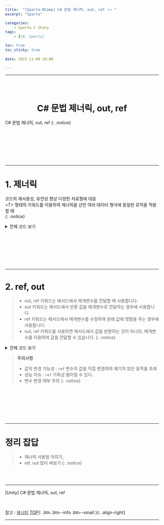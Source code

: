```yaml
---
title:  "[Sparta-BCamp] C# 문법 제너릭, out, ref ⭐⭐ "
excerpt: "Sparta"

categories:
    - Sparta C Sharp
tags:
    - [C#, Sparta]

toc: true
toc_sticky: true
 
date: 2023-11-09 10:00

---
```

- - -
<BR><BR>

<center><H1> C# 문법 제너릭, out, ref  </H1></center>
C# 문법 제너릭, out, ref
{: .notice}

<br><br><br><br><br><br>
- - - 

# 1. 제너릭
코드의 재사용성, 유연성 향상
다양한 자료형에 대응  
\<T> 형태의 키워드를 이용하여 제너릭을 선언
여러 데이터 형식에 동일한 로직을 적용할 때  
{: .notice}

<details>
<summary>전체 코드 보기</summary>

<div class="notice--primary" markdown="1"> 

```c# 
using System;

namespace out_ref
{
    internal class Program
    {
        class Stack<T>
        {
            private T[] elements;
            private int top;

            public Stack() {
                elements = new T[100];
                top = 0;
            }
            public void Push(T item)
            {
                elements[top++] = item; //top 0 에 item 추가 후 ++
            }
            public T Pop()
            {
                return elements[--top];
            }

            public T[] Elements
            {
                get{
                    Console.WriteLine("get");
                    return elements; }
                set
                {
                    Console.WriteLine("Set");
                    elements = value; 
                }
            }

        }
        static void Main(string[] args)
        {
            Stack<int> intStack = new Stack<int>();
            Stack<string> stringStack = new Stack<string>();
            intStack.Push(1);
            intStack.Push(2);
            intStack.Push(3);
            stringStack.Push("1");
            stringStack.Elements[1] = "2";
            Console.WriteLine(stringStack.Elements[1]);
            Console.WriteLine(intStack);

            Pair<int, string> pair1 = new Pair<int, string>(1, "One");
            pair1.Display();

            Pair<double, bool> pair2 = new Pair<double, bool>(3.14, true);
            pair2.Display();
        }
  

// 두개 이상의 제너릭
    class Pair<T1, T2>
    {
        public T1 First { get; set; }
        public T2 Second { get; set; }

        public Pair(T1 first, T2 second)
        {
            First = first;
            Second = second;
        }

        public void Display()
        {
            Console.WriteLine($"First: {First}, Second: {Second}");
        }
    }
}
```
</div>
</details>

<br><br><br><br><br><br>
- - - 

# 2. ref, out
> - out, ref 키워드는 메서드에서 매개변수를 전달할 때 사용합니다.
> - out 키워드는 메서드에서 반환 값을 매개변수로 전달하는 경우에 사용합니다.
> - ref 키워드는 메서드에서 매개변수를 수정하여 원래 값에 영향을 주는 경우에 사용합니다.
> - out, ref 키워드를 사용하면 메서드에서 값을 반환하는 것이 아니라, 매개변수를 이용하여 값을 전달할 수 있습니다.
{: .notice}

<details>
<summary>전체 코드 보기</summary>

<div class="notice--primary" markdown="1"> 

```c# 
// out 키워드 사용 예시
void Divide(int a, int b, out int quotient, out int remainder)
{
    quotient = a / b;
    remainder = a % b;
}

int quotient, remainder;
Divide(7, 3, out quotient, out remainder);
Console.WriteLine($"{quotient}, {remainder}"); // 출력 결과: 2, 1

// ref 키워드 사용 예시
void Swap(ref int a, ref int b)
{
    int temp = a;
    a = b;
    b = temp;
}

int x = 1, y = 2;
Swap(ref x, ref y);
Console.WriteLine($"{x}, {y}"); // 출력 결과: 2, 1


```
</div>
</details>

> **주의사항**
> - 값의 변경 가능성 : `ref` 변수의 값을 직접 변경하여 예기치 않은 동작을 초래
> - 성능 이슈 : `ref` 가독성 떨어질 수 있다.
> - 변수 변경 여부 주의 
{: .notice}

<br><br><br><br><br><br>
- - - 

# 정리 잡답
> - 제너릭 사용법 익히기, 
> - ref, out 많이 써보기
{: .notice}


<br><br>
- - - 

[Unity] C# 문법 제너릭, out, ref

<br>

참고 : [유니티](https://docs.unity3d.com/kr/)
[TOP](#){: .btn .btn--info .btn--small }{: .align-right}
<br>
- - -
